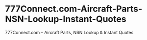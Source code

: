 # 777Connect.com-Aircraft-Parts-NSN-Lookup-Instant-Quotes
777Connect.com – Aircraft Parts, NSN Lookup &amp; Instant Quotes
